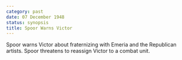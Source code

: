 ```yaml
---
category: past
date: 07 December 1948
status: synopsis
title: Spoor Warns Victor
---
```



Spoor warns Victor about fraternizing with
Emeria and the Republican artists. Spoor threatens to reassign Victor to
a combat unit.

